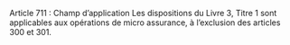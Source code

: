 Article 711 : Champ d’application
Les dispositions du Livre 3, Titre 1 sont applicables aux opérations de micro assurance, à l’exclusion des articles 300 et 301.